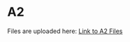 # A2
Files are uploaded here: [Link to A2 Files]([https://iitgnacin-my.sharepoint.com/:f:/g/personal/22110272_iitgn_ac_in/EpSloR_GyDtOoeB6LpMBCoEBowMIMHgyW23ukmF_nFrPrg?e=MueRMx](https://iitgnacin-my.sharepoint.com/:u:/g/personal/22110272_iitgn_ac_in/EVsX-Cn-2VtCh4fVaIgyM_YBHUJJbwnpSDwjWplC1MtUGA?e=hCk4Yd))
